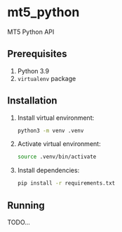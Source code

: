# mt5_python

MT5 Python API

## Prerequisites

1. Python 3.9
2. `virtualenv` package

## Installation

1. Install virtual environment:
    ```bash
    python3 -m venv .venv
    ```

2. Activate virtual environment:
    ```bash
    source .venv/bin/activate
    ```

3. Install dependencies:
    ```bash
    pip install -r requirements.txt
    ```

## Running

TODO...